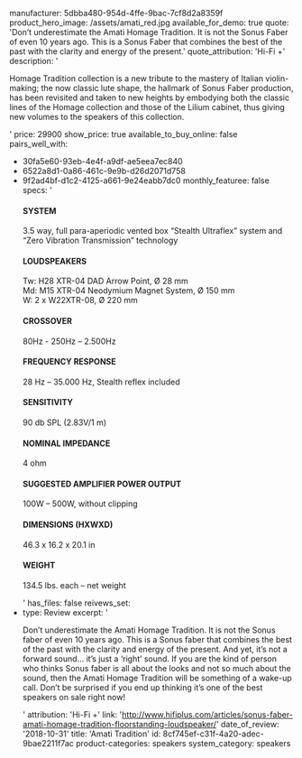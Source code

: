 manufacturer: 5dbba480-954d-4ffe-9bac-7cf8d2a8359f
product_hero_image: /assets/amati_red.jpg
available_for_demo: true
quote: 'Don’t underestimate the Amati Homage Tradition. It is not the Sonus Faber of even 10 years ago. This is a Sonus Faber that combines the best of the past with the clarity and energy of the present.'
quote_attribution: 'Hi-Fi +'
description: '<p>Homage Tradition collection is a new tribute to the mastery of Italian violin-making; the now classic lute shape, the hallmark of Sonus Faber production, has been revisited and taken to new heights by embodying both the classic lines of the Homage collection and those of the Lilium cabinet, thus giving new volumes to the speakers of this collection.&nbsp;&nbsp;</p>'
price: 29900
show_price: true
available_to_buy_online: false
pairs_well_with:
  - 30fa5e60-93eb-4e4f-a9df-ae5eea7ec840
  - 6522a8d1-0a86-461c-9e9b-d26d2071d758
  - 9f2ad4bf-d1c2-4125-a661-9e24eabb7dc0
monthly_featuree: false
specs: '<h4>SYSTEM</h4><p>3.5 way, full para-aperiodic vented box “Stealth Ultraflex” system and “Zero Vibration Transmission” technology</p><h4>LOUDSPEAKERS</h4><p>Tw: H28 XTR-04 DAD Arrow Point, Ø 28 mm<br>Md: M15 XTR-04 Neodymium Magnet System, Ø 150 mm<br>W: 2 x W22XTR-08, Ø 220 mm</p><h4>CROSSOVER</h4><p>80Hz - 250Hz – 2.500Hz</p><h4>FREQUENCY RESPONSE</h4><p>28 Hz – 35.000 Hz, Stealth reflex included</p><h4>SENSITIVITY</h4><p>90 db SPL (2.83V/1 m)</p><h4>NOMINAL IMPEDANCE</h4><p>4 ohm</p><h4>SUGGESTED AMPLIFIER POWER OUTPUT</h4><p>100W – 500W, without clipping</p><h4>DIMENSIONS (HXWXD)</h4><p>46.3 x 16.2 x 20.1 in</p><h4>WEIGHT</h4><p>134.5 lbs. each – net weight</p>'
has_files: false
reivews_set:
  -
    type: Review
    excerpt: '<p>Don’t underestimate the Amati Homage Tradition. It is not the Sonus faber of even 10 years ago. This is a Sonus faber that combines the best of the past with the clarity and energy of the present. And yet, it’s not a forward sound... it’s just a ‘right’ sound. If you are the kind of person who thinks Sonus faber is all about the looks and not so much about the sound, then the Amati Homage Tradition will be something of a wake-up call. Don’t be surprised if you end up thinking it’s one of the best speakers on sale right now!&nbsp;&nbsp;</p>'
    attribution: 'Hi-Fi +'
    link: 'http://www.hifiplus.com/articles/sonus-faber-amati-homage-tradition-floorstanding-loudspeaker/'
    date_of_review: '2018-10-31'
title: 'Amati Tradition'
id: 8cf745ef-c31f-4a20-adec-9bae2211f7ac
product-categories: speakers
system_category: speakers
